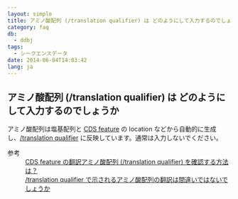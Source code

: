 ```yaml
---
layout: simple
title: アミノ酸配列 (/translation qualifier) は どのようにして入力するのでしょうか
category: faq
db:
  - ddbj
tags: 
  - シークエンスデータ
date: 2014-06-04T14:03:42
lang: ja
---
```


## アミノ酸配列 (/translation qualifier) は どのようにして入力するのでしょうか

<p>アミノ酸配列は塩基配列と <a href="/ddbj/cds.html">CDS feature</a> の location などから自動的に生成し、<a href="/ddbj/qualifiers.html#translation">/translation qualifier</a> に反映しています。通常は入力しないでください。</p>
<dl><dt>参考</dt>
  <dd><a href="/faq/ja/how-to-confirm-translated-amino-acid-seq.html">CDS feature の翻訳アミノ酸配列 (/translation qualifier) を確認する方法は？</a></dd>
  <dd><a href="/faq/ja/translation-qualifier-seems-incorrect.html">/translation qualifier で示されるアミノ酸配列の翻訳は間違いではないでしょうか</a></dd>
</dl>
